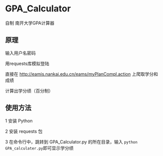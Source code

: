 # GPA_Calculator

自制 南开大学GPA计算器

## 原理

输入用户名密码

用requests库模拟登陆

直接在 <http://eamis.nankai.edu.cn/eams/myPlanCompl.action> 上爬取学分和成绩

计算出学分绩（百分制）

## 使用方法

1 安装 Python

2 安装 requests 包

3 在命令行中，跳转到 GPA_Calculator.py 的所在目录，输入 `python GPA_calculater.py`即可显示学分绩
